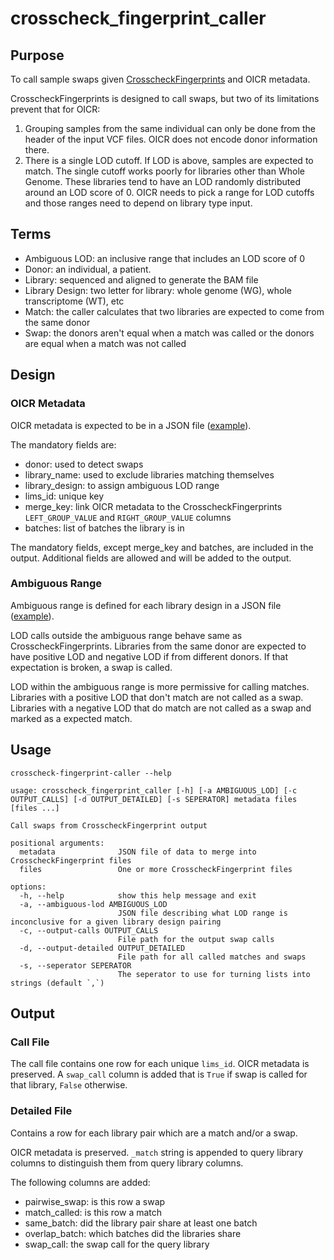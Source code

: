 # crosscheck_fingerprint_caller

## Purpose

To call sample swaps given
[CrosscheckFingerprints](https://gatk.broadinstitute.org/hc/en-us/articles/360037594711-CrosscheckFingerprints-Picard)
and OICR metadata.

CrosscheckFingerprints is designed to call swaps, but two of its limitations prevent that for OICR:
1. Grouping samples from the same individual can only be done from the header of the input VCF files.
OICR does not encode donor information there.
2. There is a single LOD cutoff. If LOD is above, samples are expected to match.
The single cutoff works poorly for libraries other than Whole Genome.
These libraries tend to have an LOD randomly distributed around an LOD score of 0.
OICR needs to pick a range for LOD cutoffs and those ranges need to depend on library type input.

## Terms

* Ambiguous LOD: an inclusive range that includes an LOD score of 0
* Donor: an individual, a patient.
* Library: sequenced and aligned to generate the BAM file
* Library Design: two letter for library: whole genome (WG), whole transcriptome (WT), etc
* Match: the caller calculates that two libraries are expected to come from the same donor
* Swap: the donors aren't equal when a match was called or the donors are equal when a match was not called

## Design

### OICR Metadata

OICR metadata is expected to be in a JSON file ([example](doc/metadata_example.json)).

The mandatory fields are:
* donor: used to detect swaps
* library_name: used to exclude libraries matching themselves
* library_design: to assign ambiguous LOD range
* lims_id: unique key
* merge_key: link OICR metadata to the CrosscheckFingerprints
`LEFT_GROUP_VALUE` and `RIGHT_GROUP_VALUE` columns
* batches: list of batches the library is in

The mandatory fields, except merge_key and batches, are included in the output.
Additional fields are allowed and will be added to the output.

### Ambiguous Range

Ambiguous range is defined for each library design in a JSON file ([example](doc/ambiguous_lod_example.json)).

LOD calls outside the ambiguous range behave same as CrosscheckFingerprints.
Libraries from the same donor are expected to have positive LOD and negative LOD if from different donors.
If that expectation is broken, a swap is called.

LOD within the ambiguous range is more permissive for calling matches.
Libraries with a positive LOD that don't match are not called as a swap.
Libraries with a negative LOD that do match are not called as a swap and marked as a expected match.

## Usage
```commandline
crosscheck-fingerprint-caller --help

usage: crosscheck_fingerprint_caller [-h] [-a AMBIGUOUS_LOD] [-c OUTPUT_CALLS] [-d OUTPUT_DETAILED] [-s SEPERATOR] metadata files [files ...]

Call swaps from CrosscheckFingerprint output

positional arguments:
  metadata              JSON file of data to merge into CrosscheckFingerprint files
  files                 One or more CrosscheckFingerprint files

options:
  -h, --help            show this help message and exit
  -a, --ambiguous-lod AMBIGUOUS_LOD
                        JSON file describing what LOD range is inconclusive for a given library design pairing
  -c, --output-calls OUTPUT_CALLS
                        File path for the output swap calls
  -d, --output-detailed OUTPUT_DETAILED
                        File path for all called matches and swaps
  -s, --seperator SEPERATOR
                        The seperator to use for turning lists into strings (default `,`)
```

## Output

### Call File
The call file contains one row for each unique `lims_id`. OICR metadata is preserved.
A `swap_call` column is added that is `True` if swap is called for that library, `False` otherwise.

### Detailed File
Contains a row for each library pair which are a match and/or a swap.

OICR metadata is preserved.
`_match` string is appended to query library columns to distinguish them from query library columns.

The following columns are added:
* pairwise_swap: is this row a swap
* match_called: is this row a match
* same_batch: did the library pair share at least one batch
* overlap_batch: which batches did the libraries share
* swap_call: the swap call for the query library